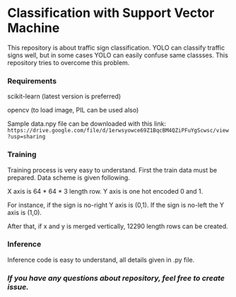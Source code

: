 # Classification with Support Vector Machine
<section>
This repository is about traffic sign classification. YOLO can classify traffic signs well, but in some cases YOLO can easily confuse same classses. This repository tries to overcome this problem.
</section>

### Requirements
<section>
scikit-learn  (latest version is preferred)

opencv (to load image, PIL can be used also)

Sample data.npy file can be downloaded with this link: ``` https://drive.google.com/file/d/1erwsyowce69Z1BqcBM4QZiPFuYgScwsc/view?usp=sharing ```
</section>

### Training
<section>
Training process is very easy to understand. First the train data must be prepared. Data scheme is given following.

X axis is 64 * 64 * 3 length row. Y axis is one hot encoded 0 and 1.

For instance, if the sign is no-right Y axis is (0,1). If the sign is no-left the Y axis is (1,0).

After that, if x and y is merged vertically, 12290 length rows can be created.
</section>

### Inference
<section>
Inference code is easy to understand, all details given in .py file.
</section>

### *If you have any questions about repository, feel free to create issue.*